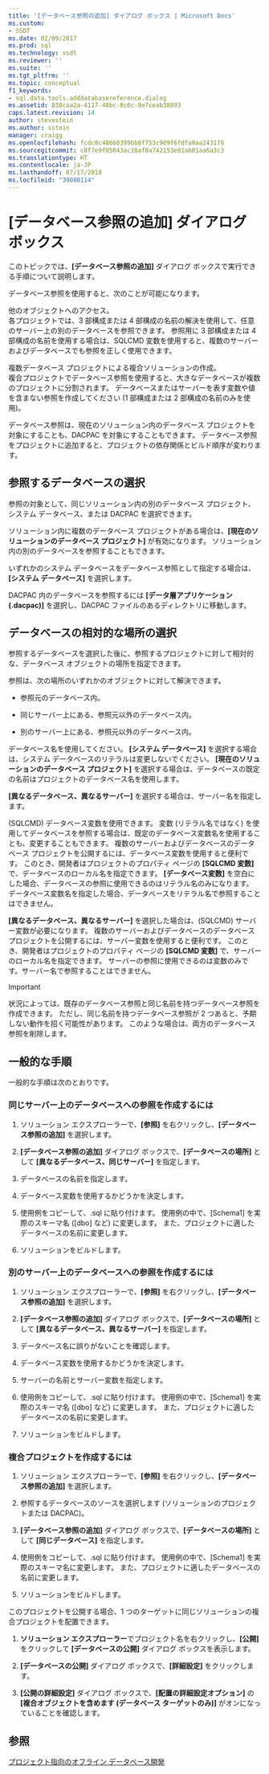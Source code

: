 ```yaml
---
title: '[データベース参照の追加] ダイアログ ボックス | Microsoft Docs'
ms.custom:
- SSDT
ms.date: 02/09/2017
ms.prod: sql
ms.technology: ssdt
ms.reviewer: ''
ms.suite: ''
ms.tgt_pltfrm: ''
ms.topic: conceptual
f1_keywords:
- sql.data.tools.adddatabasereference.dialog
ms.assetid: 838caa2a-4117-48bc-8c6c-9e7ceab38893
caps.latest.revision: 14
author: stevestein
ms.author: sstein
manager: craigg
ms.openlocfilehash: fcdc8c48660399bb8f753c909f6fdfa9aa243178
ms.sourcegitcommit: c8f7e9f05043ac10af8a742153e81ab81aa6a3c3
ms.translationtype: HT
ms.contentlocale: ja-JP
ms.lasthandoff: 07/17/2018
ms.locfileid: "39088114"
---
```

# <a name="add-database-reference-dialog-box"></a>[データベース参照の追加] ダイアログ ボックス
このトピックでは、**[データベース参照の追加]** ダイアログ ボックスで実行できる手順について説明します。  
  
データベース参照を使用すると、次のことが可能になります。  
  
他のオブジェクトへのアクセス。  
各プロジェクトでは、3 部構成または 4 部構成の名前の解決を使用して、任意のサーバー上の別のデータベースを参照できます。 参照用に 3 部構成または 4 部構成の名前を使用する場合は、SQLCMD 変数を使用すると、複数のサーバーおよびデータベースでも参照を正しく使用できます。  
  
複数データベース プロジェクトによる複合ソリューションの作成。  
複合プロジェクトでデータベース参照を使用すると、大きなデータベースが複数のプロジェクトに分割されます。 データベースまたはサーバーを表す変数や値を含まない参照を作成してください (1 部構成または 2 部構成の名前のみを使用)。  
  
データベース参照は、現在のソリューション内のデータベース プロジェクトを対象にすることも、DACPAC を対象にすることもできます。 データベース参照をプロジェクトに追加すると、プロジェクトの依存関係とビルド順序が変わります。  
  
## <a name="selecting-the-database-to-reference"></a>参照するデータベースの選択  
参照の対象として、同じソリューション内の別のデータベース プロジェクト、システム データベース、または DACPAC を選択できます。  
  
ソリューション内に複数のデータベース プロジェクトがある場合は、**[現在のソリューションのデータベース プロジェクト]** が有効になります。 ソリューション内の別のデータベースを参照することもできます。  
  
いずれかのシステム データベースをデータベース参照として指定する場合は、**[システム データベース]** を選択します。  
  
DACPAC 内のデータベースを参照するには **[データ層アプリケーション (.dacpac)]** を選択し、DACPAC ファイルのあるディレクトリに移動します。  
  
## <a name="selecting-the-databases-relative-location"></a>データベースの相対的な場所の選択  
参照するデータベースを選択した後に、参照するプロジェクトに対して相対的な、データベース オブジェクトの場所を指定できます。  
  
参照は、次の場所のいずれかのオブジェクトに対して解決できます。  
  
- 参照元のデータベース内。  
  
- 同じサーバー上にある、参照元以外のデータベース内。  
  
- 別のサーバー上にある、参照元以外のデータベース内。  
  
データベース名を使用してください。 **[システム データベース]** を選択する場合は、システム データベースのリテラルは変更しないでください。 **[現在のソリューションのデータベース プロジェクト]** を選択する場合は、データベースの既定の名前はプロジェクトのデータベース名を使用します。  
  
**[異なるデータベース、異なるサーバー]** を選択する場合は、サーバー名を指定します。  
  
(SQLCMD) データベース変数を使用できます。 変数 (リテラル名ではなく) を使用してデータベースを参照する場合は、既定のデータベース変数名を使用することも、変更することもできます。 複数のサーバーおよびデータベースのデータベース プロジェクトを公開するには、データベース変数を使用すると便利です。 このとき、開発者はプロジェクトのプロパティ ページの **[SQLCMD 変数]** で、データベースのローカル名を指定できます。 **[データベース変数]** を空白にした場合、データベースの参照に使用できるのはリテラル名のみになります。 データベース変数名を指定した場合、データベースをリテラル名で参照することはできません。  
  
**[異なるデータベース、異なるサーバー]** を選択した場合は、(SQLCMD) サーバー変数が必要になります。 複数のサーバーおよびデータベースのデータベース プロジェクトを公開するには、サーバー変数を使用すると便利です。 このとき、開発者はプロジェクトのプロパティ ページの **[SQLCMD 変数]** で、サーバーのローカル名を指定できます。 サーバーの参照に使用できるのは変数のみです。サーバー名で参照することはできません。  
  
> [!IMPORTANT]  
> 状況によっては、既存のデータベース参照と同じ名前を持つデータベース参照を作成できます。 ただし、同じ名前を持つデータベース参照が 2 つあると、予期しない動作を招く可能性があります。 このような場合は、両方のデータベース参照を削除します。  
  
## <a name="common-procedures"></a>一般的な手順  
一般的な手順は次のとおりです。  
  
### <a name="to-create-a-reference-to-a-database-on-the-same-server"></a>同じサーバー上のデータベースへの参照を作成するには  
  
1.  ソリューション エクスプローラーで、**[参照]** を右クリックし、**[データベース参照の追加]** を選択します。  
  
2.  **[データベース参照の追加]** ダイアログ ボックスで、**[データベースの場所]** として **[異なるデータベース、同じサーバー]** を指定します。  
  
3.  データベースの名前を指定します。  
  
4.  データベース変数を使用するかどうかを決定します。  
  
5.  使用例をコピーして、.sql に貼り付けます。 使用例の中で、[Schema1] を実際のスキーマ名 ([dbo] など) に変更します。 また、プロジェクトに適したデータベースの名前に変更します。  
  
6.  ソリューションをビルドします。  
  
### <a name="to-create-a-reference-to-a-database-on-another-server"></a>別のサーバー上のデータベースへの参照を作成するには  
  
1.  ソリューション エクスプローラーで、**[参照]** を右クリックし、**[データベース参照の追加]** を選択します。  
  
2.  **[データベース参照の追加]** ダイアログ ボックスで、**[データベースの場所]** として **[異なるデータベース、異なるサーバー]** を指定します。  
  
3.  データベース名に誤りがないことを確認します。  
  
4.  データベース変数を使用するかどうかを決定します。  
  
5.  サーバーの名前とサーバー変数を指定します。  
  
6.  使用例をコピーして、.sql に貼り付けます。 使用例の中で、[Schema1] を実際のスキーマ名 ([dbo] など) に変更します。 また、プロジェクトに適したデータベースの名前に変更します。  
  
7.  ソリューションをビルドします。  
  
### <a name="to-create-a-composite-project"></a>複合プロジェクトを作成するには  
  
1.  ソリューション エクスプローラーで、**[参照]** を右クリックし、**[データベース参照の追加]** を選択します。  
  
2.  参照するデータベースのソースを選択します (ソリューションのプロジェクトまたは DACPAC)。  
  
3.  **[データベース参照の追加]** ダイアログ ボックスで、**[データベースの場所]** として **[同じデータベース]** を指定します。  
  
4.  使用例をコピーして、.sql に貼り付けます。 使用例の中で、[Schema1] を実際のスキーマ名に変更します。 また、プロジェクトに適したデータベースの名前に変更します。  
  
5.  ソリューションをビルドします。  
  
このプロジェクトを公開する場合、1 つのターゲットに同じソリューションの複合プロジェクトを配置できます。  
  
1.  **ソリューション エクスプローラー**でプロジェクト名を右クリックし、**[公開]** をクリックして **[データベースの公開]** ダイアログ ボックスを表示します。  
  
2.  **[データベースの公開]** ダイアログ ボックスで、**[詳細設定]** をクリックします。  
  
3.  **[公開の詳細設定]** ダイアログ ボックスで、**[配置の詳細設定オプション]** の **[複合オブジェクトを含めます (データベース ターゲットのみ)]** がオンになっていることを確認します。  
  
## <a name="see-also"></a>参照  
[プロジェクト指向のオフライン データベース開発](../ssdt/project-oriented-offline-database-development.md)  
  
